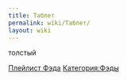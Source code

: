 ```yaml
---
title: Таблет
permalink: wiki/Таблет/
layout: wiki
---
```


толстый

[Плейлист
Фэда](https://www.youtube.com/playlist?list=PL3NzhKYMh-ppuRJVT4RaO4jbOyz0G8rpj)
[Категория:Фэды](Категория:Фэды "wikilink")
